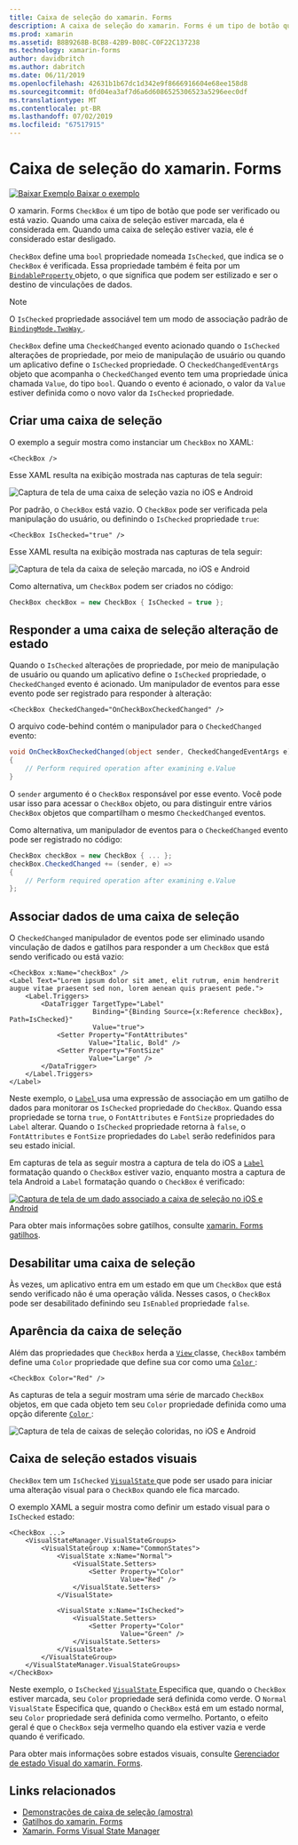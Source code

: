 ```yaml
---
title: Caixa de seleção do xamarin. Forms
description: A caixa de seleção do xamarin. Forms é um tipo de botão que pode ser feito check ou vazio. Quando uma caixa de seleção estiver marcada, ela é considerada em. Quando uma caixa de seleção estiver vazia, ele é considerado estar desligado.
ms.prod: xamarin
ms.assetid: B8B9268B-BCB8-42B9-B08C-C0F22C137238
ms.technology: xamarin-forms
author: davidbritch
ms.author: dabritch
ms.date: 06/11/2019
ms.openlocfilehash: 42631b1b67dc1d342e9f8666916604e68ee158d8
ms.sourcegitcommit: 0fd04ea3af7d6a6d6086525306523a5296eec0df
ms.translationtype: MT
ms.contentlocale: pt-BR
ms.lasthandoff: 07/02/2019
ms.locfileid: "67517915"
---
```

# <a name="xamarinforms-checkbox"></a>Caixa de seleção do xamarin. Forms

[![Baixar Exemplo](~/media/shared/download.png) Baixar o exemplo](https://github.com/xamarin/xamarin-forms-samples/tree/master/UserInterface/CheckBoxDemos)

O xamarin. Forms `CheckBox` é um tipo de botão que pode ser verificado ou está vazio. Quando uma caixa de seleção estiver marcada, ela é considerada em. Quando uma caixa de seleção estiver vazia, ele é considerado estar desligado.

`CheckBox` define uma `bool` propriedade nomeada `IsChecked`, que indica se o `CheckBox` é verificada. Essa propriedade também é feita por um [ `BindableProperty` ](xref:Xamarin.Forms.BindableProperty) objeto, o que significa que podem ser estilizado e ser o destino de vinculações de dados.

> [!NOTE]
> O `IsChecked` propriedade associável tem um modo de associação padrão de [ `BindingMode.TwoWay` ](xref:Xamarin.Forms.BindingMode.TwoWay).

`CheckBox` define uma `CheckedChanged` evento acionado quando o `IsChecked` alterações de propriedade, por meio de manipulação de usuário ou quando um aplicativo define o `IsChecked` propriedade. O `CheckedChangedEventArgs` objeto que acompanha o `CheckedChanged` evento tem uma propriedade única chamada `Value`, do tipo `bool`. Quando o evento é acionado, o valor da `Value` estiver definida como o novo valor da `IsChecked` propriedade.

## <a name="create-a-checkbox"></a>Criar uma caixa de seleção

O exemplo a seguir mostra como instanciar um `CheckBox` no XAML:

```xaml
<CheckBox />
```

Esse XAML resulta na exibição mostrada nas capturas de tela seguir:

![Captura de tela de uma caixa de seleção vazia no iOS e Android](checkbox-images/checkbox-empty.png "caixa de seleção vazia")

Por padrão, o `CheckBox` está vazio. O `CheckBox` pode ser verificada pela manipulação do usuário, ou definindo o `IsChecked` propriedade `true`:

```xaml
<CheckBox IsChecked="true" />
```

Esse XAML resulta na exibição mostrada nas capturas de tela seguir:

![Captura de tela da caixa de seleção marcada, no iOS e Android](checkbox-images/checkbox-checked.png "caixa de seleção marcada")

Como alternativa, um `CheckBox` podem ser criados no código:

```csharp
CheckBox checkBox = new CheckBox { IsChecked = true };
```

## <a name="respond-to-a-checkbox-changing-state"></a>Responder a uma caixa de seleção alteração de estado

Quando o `IsChecked` alterações de propriedade, por meio de manipulação de usuário ou quando um aplicativo define o `IsChecked` propriedade, o `CheckedChanged` evento é acionado. Um manipulador de eventos para esse evento pode ser registrado para responder à alteração:

```xaml
<CheckBox CheckedChanged="OnCheckBoxCheckedChanged" />
```

O arquivo code-behind contém o manipulador para o `CheckedChanged` evento:

```csharp
void OnCheckBoxCheckedChanged(object sender, CheckedChangedEventArgs e)
{
    // Perform required operation after examining e.Value
}
```

O `sender` argumento é o `CheckBox` responsável por esse evento. Você pode usar isso para acessar o `CheckBox` objeto, ou para distinguir entre vários `CheckBox` objetos que compartilham o mesmo `CheckedChanged` eventos.

Como alternativa, um manipulador de eventos para o `CheckedChanged` evento pode ser registrado no código:

```csharp
CheckBox checkBox = new CheckBox { ... };
checkBox.CheckedChanged += (sender, e) =>
{
    // Perform required operation after examining e.Value
};
```

## <a name="data-bind-a-checkbox"></a>Associar dados de uma caixa de seleção

O `CheckedChanged` manipulador de eventos pode ser eliminado usando vinculação de dados e gatilhos para responder a um `CheckBox` que está sendo verificado ou está vazio:

```xaml
<CheckBox x:Name="checkBox" />
<Label Text="Lorem ipsum dolor sit amet, elit rutrum, enim hendrerit augue vitae praesent sed non, lorem aenean quis praesent pede.">
    <Label.Triggers>
        <DataTrigger TargetType="Label"
                     Binding="{Binding Source={x:Reference checkBox}, Path=IsChecked}"
                     Value="true">
            <Setter Property="FontAttributes"
                    Value="Italic, Bold" />
            <Setter Property="FontSize"
                    Value="Large" />
        </DataTrigger>
    </Label.Triggers>
</Label>
```

Neste exemplo, o [ `Label` ](xref:Xamarin.Forms.Label) usa uma expressão de associação em um gatilho de dados para monitorar os `IsChecked` propriedade do `CheckBox`. Quando essa propriedade se torna `true`, o `FontAttributes` e `FontSize` propriedades do `Label` alterar. Quando o `IsChecked` propriedade retorna à `false`, o `FontAttributes` e `FontSize` propriedades do `Label` serão redefinidos para seu estado inicial.

Em capturas de tela as seguir mostra a captura de tela do iOS a [ `Label` ](xref:Xamarin.Forms.Label) formatação quando o `CheckBox` estiver vazio, enquanto mostra a captura de tela Android a `Label` formatação quando o `CheckBox` é verificado:

[![Captura de tela de um dado associado a caixa de seleção no iOS e Android](checkbox-images/checkbox-databinding.png "dados associados a caixa de seleção")](checkbox-images/checkbox-databinding-large.png#lightbox "dados associados a caixa de seleção")

Para obter mais informações sobre gatilhos, consulte [xamarin. Forms gatilhos](~/xamarin-forms/app-fundamentals/triggers.md).

## <a name="disable-a-checkbox"></a>Desabilitar uma caixa de seleção

Às vezes, um aplicativo entra em um estado em que um `CheckBox` que está sendo verificado não é uma operação válida. Nesses casos, o `CheckBox` pode ser desabilitado definindo seu `IsEnabled` propriedade `false`.

## <a name="checkbox-appearance"></a>Aparência da caixa de seleção

Além das propriedades que `CheckBox` herda a [ `View` ](xref:Xamarin.Forms.View) classe, `CheckBox` também define uma `Color` propriedade que define sua cor como uma [ `Color` ](xref:Xamarin.Forms.Color):

```xaml
<CheckBox Color="Red" />
```

As capturas de tela a seguir mostram uma série de marcado `CheckBox` objetos, em que cada objeto tem seu `Color` propriedade definida como uma opção diferente [ `Color` ](xref:Xamarin.Forms.Color):

![Captura de tela de caixas de seleção coloridas, no iOS e Android](checkbox-images/checkbox-colors.png "caixa de seleção colorida")

## <a name="checkbox-visual-states"></a>Caixa de seleção estados visuais

`CheckBox` tem um `IsChecked` [ `VisualState` ](xref:Xamarin.Forms.VisualState) que pode ser usado para iniciar uma alteração visual para o `CheckBox` quando ele fica marcado.

O exemplo XAML a seguir mostra como definir um estado visual para o `IsChecked` estado:

```xaml
<CheckBox ...>
    <VisualStateManager.VisualStateGroups>
        <VisualStateGroup x:Name="CommonStates">
            <VisualState x:Name="Normal">
                <VisualState.Setters>
                    <Setter Property="Color"
                            Value="Red" />
                </VisualState.Setters>
            </VisualState>

            <VisualState x:Name="IsChecked">
                <VisualState.Setters>
                    <Setter Property="Color"
                            Value="Green" />
                </VisualState.Setters>
            </VisualState>
        </VisualStateGroup>
    </VisualStateManager.VisualStateGroups>
</CheckBox>
```

Neste exemplo, o `IsChecked` [ `VisualState` ](xref:Xamarin.Forms.VisualState) Especifica que, quando o `CheckBox` estiver marcada, seu `Color` propriedade será definida como verde. O `Normal` `VisualState` Especifica que, quando o `CheckBox` está em um estado normal, seu `Color` propriedade será definida como vermelho. Portanto, o efeito geral é que o `CheckBox` seja vermelho quando ela estiver vazia e verde quando é verificado.

Para obter mais informações sobre estados visuais, consulte [Gerenciador de estado Visual do xamarin. Forms](~/xamarin-forms/user-interface/visual-state-manager.md).

## <a name="related-links"></a>Links relacionados

- [Demonstrações de caixa de seleção (amostra)](https://github.com/xamarin/xamarin-forms-samples/tree/master/UserInterface/CheckBoxDemos)
- [Gatilhos do xamarin. Forms](~/xamarin-forms/app-fundamentals/triggers.md)
- [Xamarin. Forms Visual State Manager](~/xamarin-forms/user-interface/visual-state-manager.md)
